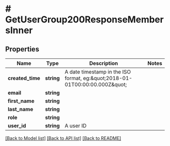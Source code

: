 # # GetUserGroup200ResponseMembersInner

## Properties

Name | Type | Description | Notes
------------ | ------------- | ------------- | -------------
**created_time** | **string** | A date timestamp in the ISO format, eg:\&quot;2018-01-01T00:00:00.000Z\&quot; |
**email** | **string** |  |
**first_name** | **string** |  |
**last_name** | **string** |  |
**role** | **string** |  |
**user_id** | **string** | A user ID |

[[Back to Model list]](../../README.md#models) [[Back to API list]](../../README.md#endpoints) [[Back to README]](../../README.md)
